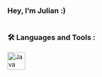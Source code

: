 ### Hey, I’m Julian :)<br>
<img src="https://komarev.com/ghpvc/?username=your-github-username&style=flat-square&color=blue" alt=""/>

### :hammer_and_wrench: Languages and Tools :
<div>
  <img src="https://github.com/devicons/devicon/blob/master/icons/python-original.svg" title="Java" alt="Java" width="40" height="40"/>&nbsp;
</div>
